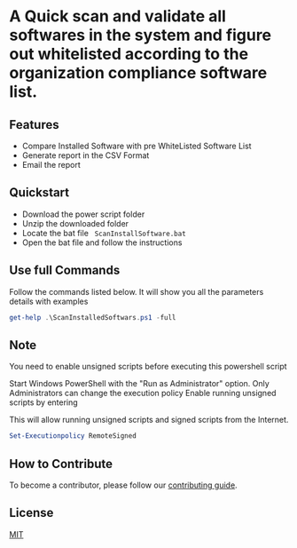 # A Quick scan and validate all softwares in the system and figure out whitelisted according to the organization  compliance software list.

## Features

- Compare Installed Software with pre WhiteListed Software List
- Generate report in the CSV Format
- Email the report 

## Quickstart

- Download the power script folder 
- Unzip the downloaded folder
- Locate the bat file ` ScanInstallSoftware.bat`
- Open the bat file and follow the instructions

## Use full Commands 
Follow the commands listed below. It will show you all the parameters details with examples

```powershell
get-help .\ScanInstalledSoftwars.ps1 -full
``` 

## Note 
You need to enable unsigned scripts before executing this powershell script 

Start Windows PowerShell with the "Run as Administrator" option. Only Administrators  can change the execution policy
Enable running unsigned scripts by entering

This will allow running unsigned scripts and signed scripts from the Internet.

```powershell
Set-Executionpolicy RemoteSigned

```

## How to Contribute

To become a contributor, please follow our [contributing guide](Contributing.md).

## License

[MIT](LICENSE)
